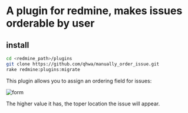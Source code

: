 # A plugin for redmine, makes issues orderable by user

## install

~~~sh
cd <redmine_path>/plugins
git clone https://github.com/qhwa/manually_order_issue.git
rake redmine:plugins:migrate
~~~

This plugin allows you to assign an ordering field for issues:

![form](http://gtms02.alicdn.com/tps/i2/T1A1GLFzdbXXXsAinc-559-429.jpg)

The higher value it has, the toper location the issue will appear.
